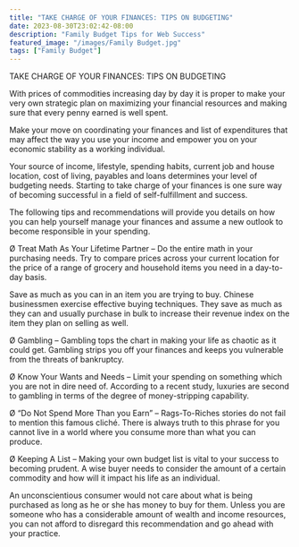 ```yaml
---
title: "TAKE CHARGE OF YOUR FINANCES: TIPS ON BUDGETING"
date: 2023-08-30T23:02:42-08:00
description: "Family Budget Tips for Web Success"
featured_image: "/images/Family Budget.jpg"
tags: ["Family Budget"]
---
```


TAKE CHARGE OF YOUR FINANCES: TIPS ON BUDGETING  

With prices of commodities increasing day by day it is proper to make your very own strategic plan on maximizing your financial resources and making sure that every penny earned is well spent. 

Make your move on coordinating your finances and list of expenditures that may affect the way you use your income and empower you on your economic stability as a working individual. 

Your source of income, lifestyle, spending habits, current job and house location, cost of living, payables and loans determines your level of budgeting needs. Starting to take charge of your finances is one sure way of becoming successful in a field of self-fulfillment and success. 

The following tips and recommendations will provide you details on how you can help yourself manage your finances and assume a new outlook to become responsible in your spending. 

Ø	Treat Math As Your Lifetime Partner – Do the entire math in your purchasing needs. Try to compare prices across your current location for the price of a range of grocery and household items you need in a day-to-day basis.

Save as much as you can in an item you are trying to buy. Chinese businessmen exercise effective buying techniques. They save as much as they can and usually purchase in bulk to increase their revenue index on the item they plan on selling as well. 

Ø	Gambling – Gambling tops the chart in making your life as chaotic as it could get. Gambling strips you off your finances and keeps you vulnerable from the threats of bankruptcy. 

Ø	Know Your Wants and Needs – Limit your spending on something which you are not in dire need of. According to a recent study, luxuries are second to gambling in terms of the degree of money-stripping capability. 

Ø	“Do Not Spend More Than you Earn” – Rags-To-Riches stories do not fail to mention this famous cliché. There is always truth to this phrase for you cannot live in a world where you consume more than what you can produce. 

Ø	Keeping A List – Making your own budget list is vital to your success to becoming prudent. A wise buyer needs to consider the amount of a certain commodity and how will it impact his life as an individual. 

An unconscientious consumer would not care about what is being purchased as long as he or she has money to buy for them. Unless you are someone who has a considerable amount of wealth and income resources, you can not afford to disregard this recommendation and go ahead with your practice. 






